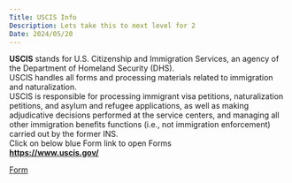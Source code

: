 ```yaml
---
Title: USCIS Info
Description: Lets take this to next level for 2
Date: 2024/05/20
---
```

**USCIS** stands for U.S. Citizenship and Immigration Services, an agency of the Department of Homeland Security (DHS).
<br/>
USCIS handles all forms and processing materials related to immigration and naturalization. 
<br/>
USCIS is responsible for processing immigrant visa petitions, naturalization petitions, and asylum and refugee applications, 
as well as making adjudicative decisions performed at the service centers, and managing all other immigration benefits 
functions (i.e., not immigration enforcement) carried out by the former INS. 
<br/>
Click on below blue Form link to open Forms
<br/>
**https://www.uscis.gov/**
<br/>

[Form](https://www.uscis.gov/forms/all-forms)